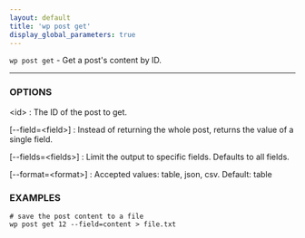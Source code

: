 ```yaml
---
layout: default
title: 'wp post get'
display_global_parameters: true
---
```


`wp post get` - Get a post's content by ID.

<hr />

### OPTIONS

&lt;id&gt;
: The ID of the post to get.

[\--field=&lt;field&gt;]
: Instead of returning the whole post, returns the value of a single field.

[\--fields=&lt;fields&gt;]
: Limit the output to specific fields. Defaults to all fields.

[\--format=&lt;format&gt;]
: Accepted values: table, json, csv. Default: table

### EXAMPLES

    # save the post content to a file
    wp post get 12 --field=content > file.txt



